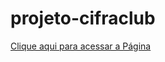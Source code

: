 # projeto-cifraclub

<a href = "https://kawecz.github.io/projeto-cifraclub/">Clique aqui para acessar a Página</a>
 
